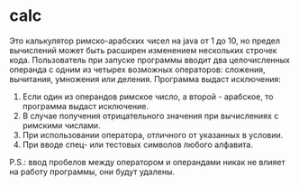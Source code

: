 # calc
Это калькулятор римско-арабских чисел на java от 1 до 10, но предел вычислений может быть расширен изменением нескольких строчек кода.
Пользователь при запуске программы вводит два целочисленных операнда с одним из четырех возможных операторов: сложения, вычитания, умножения или деления.
Программа выдаст исключения:
1. Если один из операндов римское число, а второй - арабское, то программа выдаст исключение.
2. В случае получения отрицательного значения при вычислениях с римскими числами.
3. При использовании оператора, отличного от указанных в условии.
4. При вводе спец- или тестовых символов любого алфавита.
   
P.S.: ввод пробелов между оператором и операндами никак не влияет на работу программы,
они будут удалены.
